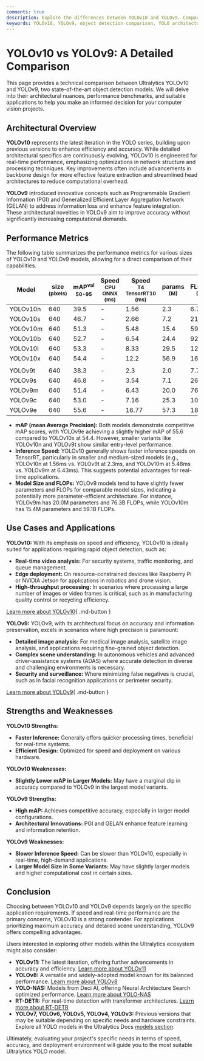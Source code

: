 ```yaml
---
comments: true
description: Explore the differences between YOLOv10 and YOLOv9. Compare architecture, speed, accuracy, and use cases to choose the best model for your needs.
keywords: YOLOv10, YOLOv9, object detection comparison, YOLO architecture, YOLO benchmarks, YOLO performance, YOLO models, Ultralytics YOLO
---
```


# YOLOv10 vs YOLOv9: A Detailed Comparison

<script async src="https://cdn.jsdelivr.net/npm/chart.js@3.9.1/dist/chart.min.js"></script>
<script defer src="../../javascript/benchmark.js"></script>

<canvas id="modelComparisonChart" width="1024" height="400" active-models='["YOLOv10", "YOLOv9"]'></canvas>

This page provides a technical comparison between Ultralytics YOLOv10 and YOLOv9, two state-of-the-art object detection models. We will delve into their architectural nuances, performance benchmarks, and suitable applications to help you make an informed decision for your computer vision projects.

## Architectural Overview

**YOLOv10** represents the latest iteration in the YOLO series, building upon previous versions to enhance efficiency and accuracy. While detailed architectural specifics are continuously evolving, YOLOv10 is engineered for real-time performance, emphasizing optimizations in network structure and processing techniques. Key improvements often include advancements in backbone design for more effective feature extraction and streamlined head architectures to reduce computational overhead.

**YOLOv9** introduced innovative concepts such as Programmable Gradient Information (PGI) and Generalized Efficient Layer Aggregation Network (GELAN) to address information loss and enhance feature integration. These architectural novelties in YOLOv9 aim to improve accuracy without significantly increasing computational demands.

## Performance Metrics

The following table summarizes the performance metrics for various sizes of YOLOv10 and YOLOv9 models, allowing for a direct comparison of their capabilities.

| Model    | size<br><sup>(pixels) | mAP<sup>val<br>50-95 | Speed<br><sup>CPU ONNX<br>(ms) | Speed<br><sup>T4 TensorRT10<br>(ms) | params<br><sup>(M) | FLOPs<br><sup>(B) |
| -------- | --------------------- | -------------------- | ------------------------------ | ----------------------------------- | ------------------ | ----------------- |
| YOLOv10n | 640                   | 39.5                 | -                              | 1.56                                | 2.3                | 6.7               |
| YOLOv10s | 640                   | 46.7                 | -                              | 2.66                                | 7.2                | 21.6              |
| YOLOv10m | 640                   | 51.3                 | -                              | 5.48                                | 15.4               | 59.1              |
| YOLOv10b | 640                   | 52.7                 | -                              | 6.54                                | 24.4               | 92.0              |
| YOLOv10l | 640                   | 53.3                 | -                              | 8.33                                | 29.5               | 120.3             |
| YOLOv10x | 640                   | 54.4                 | -                              | 12.2                                | 56.9               | 160.4             |
|          |                       |                      |                                |                                     |                    |                   |
| YOLOv9t  | 640                   | 38.3                 | -                              | 2.3                                 | 2.0                | 7.7               |
| YOLOv9s  | 640                   | 46.8                 | -                              | 3.54                                | 7.1                | 26.4              |
| YOLOv9m  | 640                   | 51.4                 | -                              | 6.43                                | 20.0               | 76.3              |
| YOLOv9c  | 640                   | 53.0                 | -                              | 7.16                                | 25.3               | 102.1             |
| YOLOv9e  | 640                   | 55.6                 | -                              | 16.77                               | 57.3               | 189.0             |

- **mAP (mean Average Precision):** Both models demonstrate competitive mAP scores, with YOLOv9e achieving a slightly higher mAP of 55.6 compared to YOLOv10x at 54.4. However, smaller variants like YOLOv10n and YOLOv9t show similar entry-level performance.
- **Inference Speed:** YOLOv10 generally shows faster inference speeds on TensorRT, particularly in smaller and medium-sized models (e.g., YOLOv10n at 1.56ms vs. YOLOv9t at 2.3ms, and YOLOv10m at 5.48ms vs. YOLOv9m at 6.43ms). This suggests potential advantages for real-time applications.
- **Model Size and FLOPs:** YOLOv9 models tend to have slightly fewer parameters and FLOPs for comparable model sizes, indicating a potentially more parameter-efficient architecture. For instance, YOLOv9m has 20.0M parameters and 76.3B FLOPs, while YOLOv10m has 15.4M parameters and 59.1B FLOPs.

## Use Cases and Applications

**YOLOv10:** With its emphasis on speed and efficiency, YOLOv10 is ideally suited for applications requiring rapid object detection, such as:

- **Real-time video analysis:** For security systems, traffic monitoring, and queue management.
- **Edge deployment:** On resource-constrained devices like Raspberry Pi or NVIDIA Jetson for applications in robotics and drone vision.
- **High-throughput processing:** In scenarios where processing a large number of images or video frames is critical, such as in manufacturing quality control or recycling efficiency.

[Learn more about YOLOv10](https://docs.ultralytics.com/models/yolov10/){ .md-button }

**YOLOv9:** YOLOv9, with its architectural focus on accuracy and information preservation, excels in scenarios where high precision is paramount:

- **Detailed image analysis:** For medical image analysis, satellite image analysis, and applications requiring fine-grained object detection.
- **Complex scene understanding:** In autonomous vehicles and advanced driver-assistance systems (ADAS) where accurate detection in diverse and challenging environments is necessary.
- **Security and surveillance:** Where minimizing false negatives is crucial, such as in facial recognition applications or perimeter security.

[Learn more about YOLOv9](https://docs.ultralytics.com/models/yolov9/){ .md-button }

## Strengths and Weaknesses

**YOLOv10 Strengths:**

- **Faster Inference:** Generally offers quicker processing times, beneficial for real-time systems.
- **Efficient Design:** Optimized for speed and deployment on various hardware.

**YOLOv10 Weaknesses:**

- **Slightly Lower mAP in Larger Models:** May have a marginal dip in accuracy compared to YOLOv9 in the largest model variants.

**YOLOv9 Strengths:**

- **High mAP:** Achieves competitive accuracy, especially in larger model configurations.
- **Architectural Innovations:** PGI and GELAN enhance feature learning and information retention.

**YOLOv9 Weaknesses:**

- **Slower Inference Speed:** Can be slower than YOLOv10, especially in real-time, high-demand applications.
- **Larger Model Size in Some Variants:** May have slightly larger models and higher computational cost in certain sizes.

## Conclusion

Choosing between YOLOv10 and YOLOv9 depends largely on the specific application requirements. If speed and real-time performance are the primary concerns, YOLOv10 is a strong contender. For applications prioritizing maximum accuracy and detailed scene understanding, YOLOv9 offers compelling advantages.

Users interested in exploring other models within the Ultralytics ecosystem might also consider:

- **YOLOv11:** The latest iteration, offering further advancements in accuracy and efficiency. [Learn more about YOLOv11](https://docs.ultralytics.com/models/yolo11/)
- **YOLOv8:** A versatile and widely-adopted model known for its balanced performance. [Learn more about YOLOv8](https://docs.ultralytics.com/models/yolov8/)
- **YOLO-NAS:** Models from Deci AI, offering Neural Architecture Search optimized performance. [Learn more about YOLO-NAS](https://docs.ultralytics.com/models/yolo-nas/)
- **RT-DETR:** For real-time detection with transformer architectures. [Learn more about RT-DETR](https://docs.ultralytics.com/models/rtdetr/)
- **YOLOv7, YOLOv6, YOLOv5, YOLOv4, YOLOv3:** Previous versions that may be suitable depending on specific needs and hardware constraints. Explore all YOLO models in the Ultralytics Docs [models section](https://docs.ultralytics.com/models/).

Ultimately, evaluating your project's specific needs in terms of speed, accuracy, and deployment environment will guide you to the most suitable Ultralytics YOLO model.
